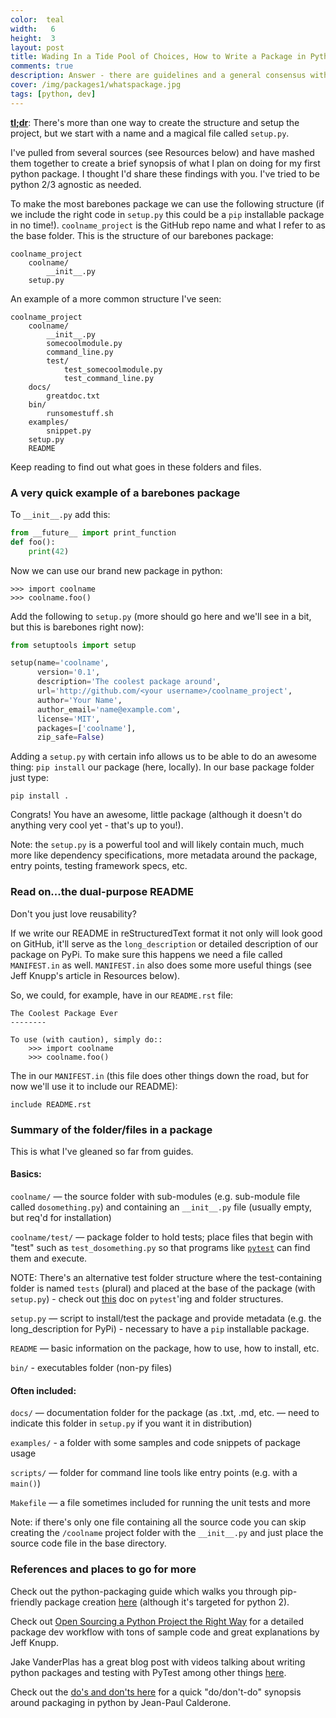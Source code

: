 ```yaml
---
color:  teal
width:   6
height:  3
layout: post
title: Wading In a Tide Pool of Choices, How to Write a Package in Python?
comments: true
description: Answer - there are guidelines and a general consensus with a touch of flexibility
cover: /img/packages1/whatspackage.jpg
tags: [python, dev]
---
```


[**tl;dr**](https://en.wikipedia.org/wiki/TL;DR):  There's more than one way to create the structure and setup the project, but we start with a name and a magical file called `setup.py`.

I've pulled from several sources (see Resources below) and have mashed them together to create a brief synopsis of what I plan on doing for my first python package.  I thought I'd share these findings with you.  I've tried to be python 2/3 agnostic as needed.

To make the most barebones package we can use the following structure (if we include the right code in `setup.py` this could be a `pip` installable package in no time!).  `coolname_project` is the GitHub repo name and what I refer to as the base folder.  This is the structure of our barebones package:

```
coolname_project
    coolname/
        __init__.py
    setup.py
```

An example of a more common structure I've seen:

```
coolname_project
    coolname/
        __init__.py
        somecoolmodule.py
        command_line.py
        test/
            test_somecoolmodule.py
            test_command_line.py
    docs/
        greatdoc.txt
    bin/
        runsomestuff.sh
    examples/
        snippet.py
    setup.py
    README
```

Keep reading to find out what goes in these folders and files.

### A very quick example of a barebones package


To `__init__.py` add this:

```python
from __future__ import print_function
def foo():
    print(42)
```

Now we can use our brand new package in python:

```shell
>>> import coolname
>>> coolname.foo()
```




Add the following to `setup.py` (more should go here and we'll see in a bit, but this is barebones right now):

```python
from setuptools import setup

setup(name='coolname',
      version='0.1',
      description='The coolest package around',
      url='http://github.com/<your username>/coolname_project',
      author='Your Name',
      author_email='name@example.com',
      license='MIT',
      packages=['coolname'],
      zip_safe=False)
```

Adding a `setup.py` with certain info allows us to be able to do an awesome thing: `pip install` our package (here, locally).  In our base package folder just type:

`pip install .`

Congrats!  You have an awesome, little package (although it doesn't do anything very cool yet - that's up to you!).

Note:  the `setup.py` is a powerful tool and will likely contain much, much more like dependency specifications, more metadata around the package, entry points, testing framework specs, etc.

### Read on...the dual-purpose README

Don't you just love reusability?

If we write our README in reStructuredText format it not only will look good on GitHub, it'll serve as the `long_description` or detailed description of our package on PyPi.  To make sure this happens we need a file called `MANIFEST.in` as well.  `MANIFEST.in` also does some more useful things (see Jeff Knupp's article in Resources below).

So, we could, for example, have in our `README.rst` file:

```
The Coolest Package Ever
--------

To use (with caution), simply do::
    >>> import coolname
    >>> coolname.foo()
```

The in our `MANIFEST.in` (this file does other things down the road, but for now we'll use it to include our README):

```
include README.rst
```

### Summary of the folder/files in a package

This is what I've gleaned so far from guides.

#### Basics:

`coolname/` — the source folder with sub-modules (e.g. sub-module file called `dosomething.py`) and containing an `__init__.py` file (usually empty, but req'd for installation)

`coolname/test/` — package folder to hold tests; place files that begin with "test" such as `test_dosomething.py` so that programs like [`pytest`](http://doc.pytest.org/en/latest/contents.html) can find them and execute.

NOTE:  There's an alternative test folder structure where the test-containing folder is named `tests` (plural) and placed at the base of the package (with `setup.py`) - check out [this](http://doc.pytest.org/en/latest/goodpractices.html) doc on `pytest`'ing and folder structures.

`setup.py` — script to install/test the package and provide metadata (e.g. the long_description for PyPi) - necessary to have a `pip` installable package.

`README` — basic information on the package, how to use, how to install, etc.

`bin/` - executables folder (non-py files)

#### Often included:

`docs/` — documentation folder for the package (as .txt, .md, etc. — need to indicate this folder in `setup.py` if you want it in distribution)

`examples/` - a folder with some samples and code snippets of package usage


`scripts/` — folder for command line tools like entry points (e.g. with a `main()`)

`Makefile` — a file sometimes included for running the unit tests and more



Note:   if there's only one file containing all the source code you can skip creating the `/coolname` project folder with the `__init__.py` and just place the source code file in the base directory.

### References and places to go for more

Check out the python-packaging guide which walks you through pip-friendly package creation [here](https://python-packaging.readthedocs.io/en/latest/) (although it's targeted for python 2). 

Check out [Open Sourcing a Python Project the Right Way](https://www.jeffknupp.com/blog/2013/08/16/open-sourcing-a-python-project-the-right-way/) for a detailed package dev workflow with tons of sample code and great explanations by Jeff Knupp.

Jake VanderPlas has a great blog post with videos talking about writing python packages and testing with PyTest among other things [here](http://jakevdp.github.io/blog/2017/03/03/reproducible-data-analysis-in-jupyter/).

Check out the [do's and don'ts here](http://as.ynchrono.us/2007/12/filesystem-structure-of-python-project_21.html) for a quick "do/don't-do" synopsis around packaging in python by Jean-Paul Calderone.
